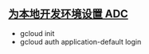 ## [为本地开发环境设置 ADC](https://cloud.google.com/docs/authentication/set-up-adc-local-dev-environment?hl=zh-cn)

* gcloud init
* gcloud auth application-default login
